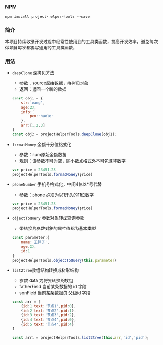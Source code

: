 ### NPM

```shell
npm install project-helper-tools --save
```

### 简介

本项目持续收录开发过程中经常性使用到的工具类函数，提高开发效率，避免每次做项目每次都要写通用的工具类函数。 

### 用法

- `deepClone` 深拷贝方法
  - 参数：source原始数据，待拷贝对象
  - 返回：返回一个新的数据
  
  ```javascript
  const obj1 = {
      str:'wang',
      age:23,
      info:{
          peo:'haole'
      },
      arr:[1,2,3]
  }
  const obj2 = projectHelperTools.deepClone(obj1);
  ```
  
- `formatMoney` 金额千分位格式化
  - 参数：num原始金额数据
  - 规则：该参数不可为空，除小数点格式外不可包含非数字
  
  ```javascript
  var price = 23451.23
  projectHelperTools.formatMoney(price)
  ```
  
- `phoneNumber` 手机号格式化，中间4位以*号代替
  
  - 参数：phone 必须为以1开头的11位数字
  
  ```javascript
  var price = 23451.23
  projectHelperTools.formatMoney(price)
  ```
  
- `objectToQuery` 参数对象转成查询参数 

  - 带转换的参数对象的属性值都为基本类型

  ```javascript
  const parameter:{
      name:'王胖子',
      age:23,
      id:1
  }
  projectHelperTools.objectToQuery(this.parameter)
  ```

- `list2tree`数组结构转换成树形结构

  - 参数 data 为将要转换的数组
  - fatherField 当前某条数据的 id 字段
  - sonField 当前某条数据的 父级id 字段

  ```javascript
  const arr = [
      {id:1,text:'节点1',pid:0},
      {id:2,text:'节点2',pid:1},
      {id:3,text:'节点3',pid:2},
      {id:4,text:'节点4',pid:0},
      {id:5,text:'节点4',pid:4}
  ]
  
  const arr1 = projectHelperTools.list2tree(this.arr,'id','pid');
  ```

  